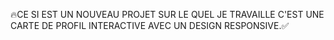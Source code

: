 🔥CE SI EST UN NOUVEAU PROJET SUR LE QUEL JE TRAVAILLE C'EST UNE CARTE DE PROFIL INTERACTIVE AVEC UN DESIGN RESPONSIVE.✅
